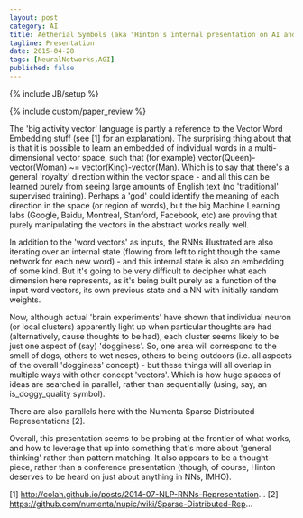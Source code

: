 ```yaml
---
layout: post
category: AI
title: Aetherial Symbols (aka "Hinton's internal presentation on AI and Deep Learning")
tagline: Presentation
date: 2015-04-28
tags: [NeuralNetworks,AGI]
published: false
---
```

{% include JB/setup %}

{% include custom/paper_review %}

The 'big activity vector' language is partly a reference to the Vector Word Embedding stuff (see [1] for an explanation). The surprising thing about that is that it is possible to learn an embedded of individual words in a multi-dimensional vector space, such that (for example) vector(Queen)-vector(Woman) ~= vector(King)-vector(Man). Which is to say that there's a general 'royalty' direction within the vector space - and all this can be learned purely from seeing large amounts of English text (no 'traditional' supervised training). Perhaps a 'god' could identify the meaning of each direction in the space (or region of words), but the big Machine Learning labs (Google, Baidu, Montreal, Stanford, Facebook, etc) are proving that purely manipulating the vectors in the abstract works really well.

In addition to the 'word vectors' as inputs, the RNNs illustrated are also iterating over an internal state (flowing from left to right though the same network for each new word) - and this internal state is also an embedding of some kind. But it's going to be very difficult to decipher what each dimension here represents, as it's being built purely as a function of the input word vectors, its own previous state and a NN with initially random weights.

Now, although actual 'brain experiments' have shown that individual neuron (or local clusters) apparently light up when particular thoughts are had (alternatively, cause thoughts to be had), each cluster seems likely to be just one aspect of (say) 'dogginess'. So, one area will correspond to the smell of dogs, others to wet noses, others to being outdoors (i.e. all aspects of the overall 'dogginess' concept) - but these things will all overlap in multiple ways with other concept 'vectors'. Which is how huge spaces of ideas are searched in parallel, rather than sequentially (using, say, an is_doggy_quality symbol).

There are also parallels here with the Numenta Sparse Distributed Representations [2].

Overall, this presentation seems to be probing at the frontier of what works, and how to leverage that up into something that's more about 'general thinking' rather than pattern matching. It also appears to be a thought-piece, rather than a conference presentation (though, of course, Hinton deserves to be heard on just about anything in NNs, IMHO).

[1] http://colah.github.io/posts/2014-07-NLP-RNNs-Representation... [2] https://github.com/numenta/nupic/wiki/Sparse-Distributed-Rep... 

